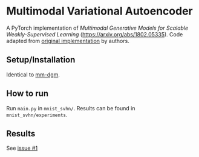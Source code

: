# Multimodal Variational Autoencoder
A PyTorch implementation of *Multimodal Generative Models for Scalable Weakly-Supervised Learning* (https://arxiv.org/abs/1802.05335). Code adapted from [original implementation](https://github.com/mhw32/multimodal-vae-public) by authors.

## Setup/Installation
Identical to [mm-dgm](https://github.com/iffsid/mm-dgm).

## How to run
Run `main.py` in `mnist_svhn/`. Results can be found in `mnist_svhn/experiments`.

## Results
See [issue #1](https://github.com/YugeTen/QMVAE-mmdgm/issues/1)
